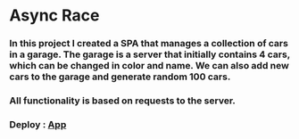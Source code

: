 # Async Race

### In this project I created a SPA that manages a collection of cars in a garage. The garage is a server that initially contains 4 cars, which can be changed in color and name. We can also add new cars to the garage and generate random 100 cars.

### All functionality is based on requests to the server.

### Deploy : [App](https://async-race-w1t1uv.netlify.app/)
